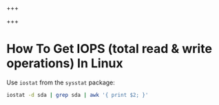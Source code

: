 
+++

+++
# How To Get IOPS (total read & write operations) In Linux

Use `iostat` from the `sysstat` package:

```bash
iostat -d sda | grep sda | awk '{ print $2; }'
```

